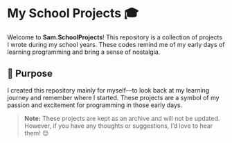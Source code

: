 # My School Projects 🎓  

Welcome to **Sam.SchoolProjects**! This repository is a collection of projects I wrote during my school years. These codes remind me of my early days of learning programming and bring a sense of nostalgia.  

## 🎯 Purpose  

I created this repository mainly for myself—to look back at my learning journey and remember where I started. These projects are a symbol of my passion and excitement for programming in those early days.  

> **Note:** These projects are kept as an archive and will not be updated. However, if you have any thoughts or suggestions, I’d love to hear them! 😊  
